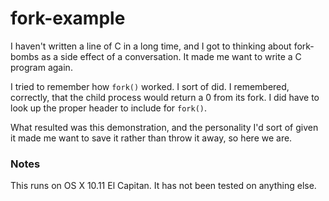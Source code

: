# fork-example

I haven't written a line of C in a long time, and I got to thinking
about fork-bombs as a side effect of a conversation. It made me want
to write a C program again.

I tried to remember how `fork()` worked. I sort of did. I remembered,
correctly, that the child process would return a 0 from its fork.
I did have to look up the proper header to include for `fork()`.

What resulted was this demonstration, and the personality I'd sort of
given it made me want to save it rather than throw it away, so here
we are.

### Notes

This runs on OS X 10.11 El Capitan. It has not been tested on anything
else.
